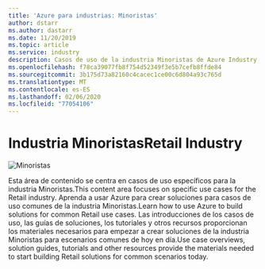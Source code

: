 ```yaml
---
title: 'Azure para industrias: Minoristas'
author: dstarr
ms.author: dastarr
ms.date: 11/20/2019
ms.topic: article
ms.service: industry
description: Casos de uso de la industria Minoristas de Azure Industry Experiences
ms.openlocfilehash: f78ca39077fb8f754d52349f3e5b7cefb8ffde84
ms.sourcegitcommit: 3b175d73a82160c4cacec1ce00c6d804a93c765d
ms.translationtype: MT
ms.contentlocale: es-ES
ms.lasthandoff: 02/06/2020
ms.locfileid: "77054106"
---
```

# <a name="retail-industry"></a><span data-ttu-id="5d706-103">Industria Minoristas</span><span class="sxs-lookup"><span data-stu-id="5d706-103">Retail Industry</span></span>

![Minoristas](./assets/index-assets/retailers.png)

<span data-ttu-id="5d706-105">Esta área de contenido se centra en casos de uso específicos para la industria Minoristas.</span><span class="sxs-lookup"><span data-stu-id="5d706-105">This content area focuses on specific use cases for the Retail industry.</span></span> <span data-ttu-id="5d706-106">Aprenda a usar Azure para crear soluciones para casos de uso comunes de la industria Minoristas.</span><span class="sxs-lookup"><span data-stu-id="5d706-106">Learn how to use Azure to build solutions for common Retail use cases.</span></span> <span data-ttu-id="5d706-107">Las introducciones de los casos de uso, las guías de soluciones, los tutoriales y otros recursos proporcionan los materiales necesarios para empezar a crear soluciones de la industria Minoristas para escenarios comunes de hoy en día.</span><span class="sxs-lookup"><span data-stu-id="5d706-107">Use case overviews, solution guides, tutorials and other resources provide the materials needed to start building Retail solutions for common scenarios today.</span></span>